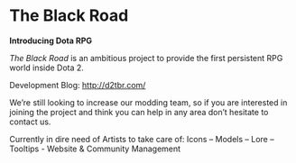 The Black Road
====
**Introducing Dota RPG**

*The Black Road* is an ambitious project to provide the first persistent RPG world inside Dota 2.

Development Blog: http://d2tbr.com/

We’re still looking to increase our modding team, so if you are interested in joining the project and think you can help in any area don’t hesitate to contact us.

Currently in dire need of Artists to take care of: Icons – Models – Lore – Tooltips - Website & Community Management
